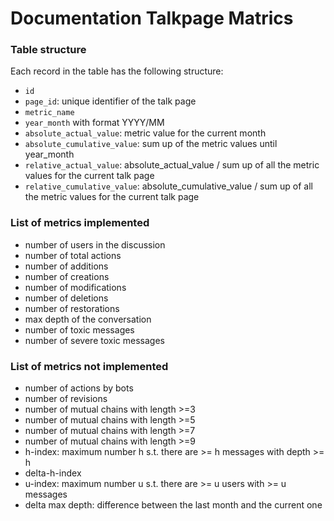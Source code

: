 # Documentation Talkpage Matrics

### Table structure

Each record in the table has the following structure:
- `id`
- `page_id`: unique identifier of the talk page
- `metric_name`
- `year_month` with format YYYY/MM
- `absolute_actual_value`: metric value for the current month
- `absolute_cumulative_value`: sum up of the metric values until year_month
- `relative_actual_value`: absolute_actual_value / sum up of all the metric values for the current talk page
- `relative_cumulative_value`: absolute_cumulative_value / sum up of all the metric values for the current talk page

### List of metrics implemented
- number of users in the discussion
- number of total actions
- number of additions
- number of creations
- number of modifications
- number of deletions
- number of restorations
- max depth of the conversation
- number of toxic messages
- number of severe toxic messages



### List of metrics not implemented
- number of actions by bots
- number of revisions
- number of mutual chains with length >=3
- number of mutual chains with length >=5
- number of mutual chains with length >=7
- number of mutual chains with length >=9
- h-index: maximum number h s.t. there are >= h messages with depth >= h
- delta-h-index
- u-index: maximum number u s.t. there are >= u users with >= u messages
- delta max depth: difference between the last month and the current one